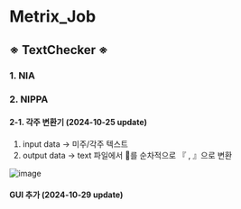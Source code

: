 # Metrix_Job
## ※ TextChecker ※
### 1. NIA

### 2. NIPPA
#### 2-1. 각주 변환기 (2024-10-25 update)
1. input data -> 미주/각주 텍스트
2. output data -> text 파일에서 를 순차적으로 『 , 』으로 변환

![image](https://github.com/user-attachments/assets/8039df63-aa5c-4404-8216-a747ff9f218c)


#### GUI 추가 (2024-10-29 update)
